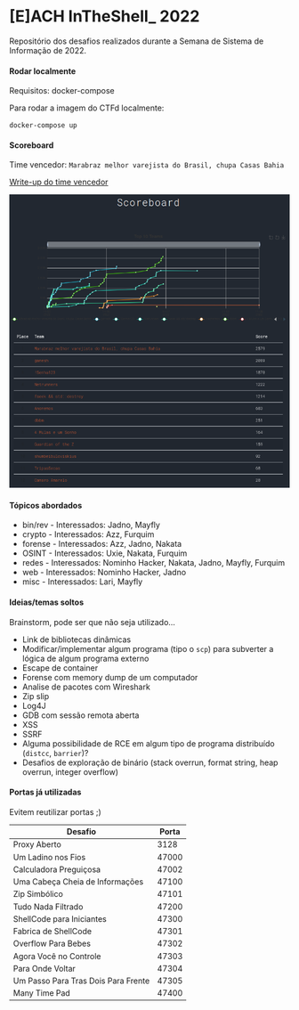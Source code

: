 # [E]ACH InTheShell_ 2022

Repositório dos desafios realizados durante a Semana de Sistema de Informação de 2022.

#### Rodar localmente

Requisitos: docker-compose

Para rodar a imagem do CTFd localmente:

```
docker-compose up
```

#### Scoreboard

Time vencedor: `Marabraz melhor varejista do Brasil, chupa Casas Bahia`

[Write-up do time vencedor](./Write&#32;up&#32;CTF.pdf)

![Scoreboard](./Scoreboard.png)

#### Tópicos abordados

- bin/rev - Interessados: Jadno, Mayfly
- crypto - Interessados: Azz, Furquim
- forense - Interessados: Azz, Jadno, Nakata
- OSINT - Interessados: Uxie, Nakata, Furquim
- redes - Interessados: Nominho Hacker, Nakata, Jadno, Mayfly, Furquim
- web - Interessados: Nominho Hacker, Jadno
- misc - Interessados: Lari, Mayfly

#### Ideias/temas soltos

Brainstorm, pode ser que não seja utilizado...

- Link de bibliotecas dinâmicas
- Modificar/implementar algum programa (tipo o `scp`) para subverter a lógica de algum programa externo
- Escape de container
- Forense com memory dump de um computador
- Analise de pacotes com Wireshark
- Zip slip
- Log4J
- GDB com sessão remota aberta
- XSS
- SSRF
- Alguma possibilidade de RCE em algum tipo de programa distribuído (`distcc`, `barrier`)?
- Desafios de exploração de binário (stack overrun, format string, heap overrun, integer overflow)

#### Portas já utilizadas

Evitem reutilizar portas ;)

| Desafio                             | Porta |
| ----------------------------------- | ----- |
| Proxy Aberto                        | 3128  |
| Um Ladino nos Fios                  | 47000 |
| Calculadora Preguiçosa              | 47002 |
| Uma Cabeça Cheia de Informações     | 47100 |
| Zip Simbólico                       | 47101 |
| Tudo Nada Filtrado                  | 47200 |
| ShellCode para Iniciantes           | 47300 |
| Fabrica de ShellCode                | 47301 |
| Overflow Para Bebes                 | 47302 |
| Agora Você no Controle              | 47303 |
| Para Onde Voltar                    | 47304 |
| Um Passo Para Tras Dois Para Frente | 47305 |
| Many Time Pad                       | 47400 |

